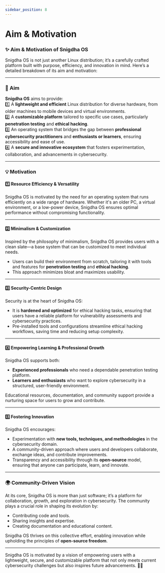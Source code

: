 ```yaml
---
sidebar_position: 8
---
```

# Aim & Motivation
### ✨ **Aim & Motivation of Snigdha OS**

Snigdha OS is not just another Linux distribution; it’s a carefully crafted platform built with purpose, efficiency, and innovation in mind. Here’s a detailed breakdown of its aim and motivation:  

---

### 🎯 **Aim**  
**Snigdha OS** aims to provide:  
1️⃣ A **lightweight and efficient** Linux distribution for diverse hardware, from older machines to mobile devices and virtual environments.  
2️⃣ A **customizable platform** tailored to specific use cases, particularly **penetration testing** and **ethical hacking**.  
3️⃣ An operating system that bridges the gap between **professional cybersecurity practitioners** and **enthusiasts or learners**, ensuring accessibility and ease of use.  
4️⃣ A **secure and innovative ecosystem** that fosters experimentation, collaboration, and advancements in cybersecurity.  

---

### 💡 **Motivation**  

#### **1️⃣ Resource Efficiency & Versatility**  
Snigdha OS is motivated by the need for an operating system that runs efficiently on a wide range of hardware. Whether it's an older PC, a virtual environment, or a low-power device, Snigdha OS ensures optimal performance without compromising functionality.  

---

#### **2️⃣ Minimalism & Customization**  
Inspired by the philosophy of minimalism, Snigdha OS provides users with a clean slate—a base system that can be customized to meet individual needs.  
- Users can build their environment from scratch, tailoring it with tools and features for **penetration testing** and **ethical hacking**.  
- This approach minimizes bloat and maximizes usability.  

---

#### **3️⃣ Security-Centric Design**  
Security is at the heart of Snigdha OS:  
- It is **hardened and optimized** for ethical hacking tasks, ensuring that users have a reliable platform for vulnerability assessments and cybersecurity practices.  
- Pre-installed tools and configurations streamline ethical hacking workflows, saving time and reducing setup complexity.  

---

#### **4️⃣ Empowering Learning & Professional Growth**  
Snigdha OS supports both:  
- **Experienced professionals** who need a dependable penetration testing platform.  
- **Learners and enthusiasts** who want to explore cybersecurity in a structured, user-friendly environment.  

Educational resources, documentation, and community support provide a nurturing space for users to grow and contribute.  

---

#### **5️⃣ Fostering Innovation**  
Snigdha OS encourages:  
- Experimentation with **new tools, techniques, and methodologies** in the cybersecurity domain.  
- A community-driven approach where users and developers collaborate, exchange ideas, and contribute improvements.  
- Transparency and accessibility through its **open-source** model, ensuring that anyone can participate, learn, and innovate.  

---

### 🌍 **Community-Driven Vision**  
At its core, Snigdha OS is more than just software; it’s a platform for collaboration, growth, and exploration in cybersecurity. The community plays a crucial role in shaping its evolution by:  
- Contributing code and tools.  
- Sharing insights and expertise.  
- Creating documentation and educational content.  

Snigdha OS thrives on this collective effort, enabling innovation while upholding the principles of **open-source freedom**.  

---  

Snigdha OS is motivated by a vision of empowering users with a lightweight, secure, and customizable platform that not only meets current cybersecurity challenges but also inspires future advancements. 🚀🌟
